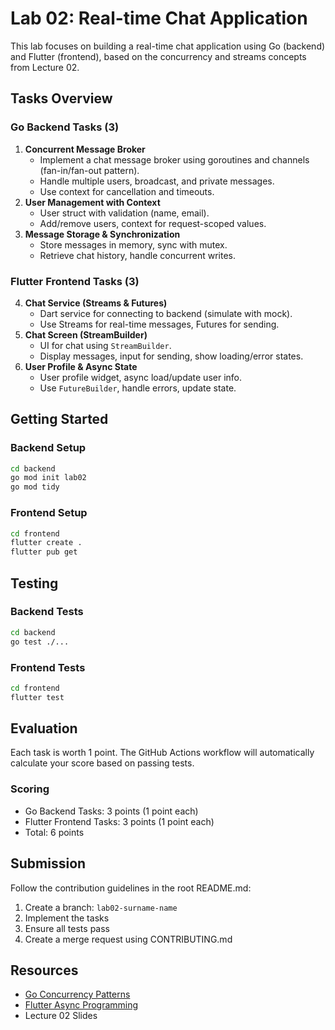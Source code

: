 # Lab 02: Real-time Chat Application

This lab focuses on building a real-time chat application using Go (backend) and Flutter (frontend), based on the concurrency and streams concepts from Lecture 02.

## Tasks Overview

### Go Backend Tasks (3)
1. **Concurrent Message Broker**
   - Implement a chat message broker using goroutines and channels (fan-in/fan-out pattern).
   - Handle multiple users, broadcast, and private messages.
   - Use context for cancellation and timeouts.
2. **User Management with Context**
   - User struct with validation (name, email).
   - Add/remove users, context for request-scoped values.
3. **Message Storage & Synchronization**
   - Store messages in memory, sync with mutex.
   - Retrieve chat history, handle concurrent writes.

### Flutter Frontend Tasks (3)
4. **Chat Service (Streams & Futures)**
   - Dart service for connecting to backend (simulate with mock).
   - Use Streams for real-time messages, Futures for sending.
5. **Chat Screen (StreamBuilder)**
   - UI for chat using `StreamBuilder`.
   - Display messages, input for sending, show loading/error states.
6. **User Profile & Async State**
   - User profile widget, async load/update user info.
   - Use `FutureBuilder`, handle errors, update state.

## Getting Started

### Backend Setup
```bash
cd backend
go mod init lab02
go mod tidy
```

### Frontend Setup
```bash
cd frontend
flutter create .
flutter pub get
```

## Testing

### Backend Tests
```bash
cd backend
go test ./...
```

### Frontend Tests
```bash
cd frontend
flutter test
```

## Evaluation

Each task is worth 1 point. The GitHub Actions workflow will automatically calculate your score based on passing tests.

### Scoring
- Go Backend Tasks: 3 points (1 point each)
- Flutter Frontend Tasks: 3 points (1 point each)
- Total: 6 points

## Submission

Follow the contribution guidelines in the root README.md:
1. Create a branch: `lab02-surname-name`
2. Implement the tasks
3. Ensure all tests pass
4. Create a merge request using CONTRIBUTING.md

## Resources
- [Go Concurrency Patterns](https://talks.golang.org/2012/concurrency.slide)
- [Flutter Async Programming](https://dart.dev/guides/language/language-tour#asynchrony)
- Lecture 02 Slides 